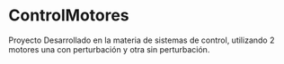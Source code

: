 # ControlMotores
Proyecto Desarrollado en la materia de sistemas de control, utilizando 2 motores una con perturbación y otra sin perturbación.

